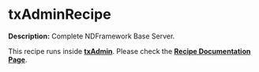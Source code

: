 # txAdminRecipe

**Description:** Complete NDFramework Base Server.

This recipe runs inside [**txAdmin**](https://github.com/tabarra/txAdmin).
Please check the [**Recipe Documentation Page**](https://github.com/tabarra/txAdmin/blob/master/docs/recipe.md).
